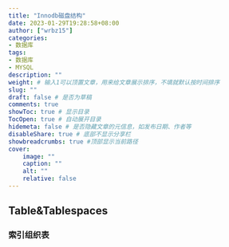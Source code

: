 ```yaml
---
title: "Innodb磁盘结构"
date: 2023-01-29T19:28:58+08:00
author: ["wrbz15"]
categories: 
- 数据库
tags: 
- 数据库
- MYSQL
description: ""
weight: # 输入1可以顶置文章，用来给文章展示排序，不填就默认按时间排序
slug: ""
draft: false # 是否为草稿
comments: true
showToc: true # 显示目录
TocOpen: true # 自动展开目录
hidemeta: false # 是否隐藏文章的元信息，如发布日期、作者等
disableShare: true # 底部不显示分享栏
showbreadcrumbs: true #顶部显示当前路径
cover:
    image: ""
    caption: ""
    alt: ""
    relative: false
---
```

##  Table&Tablespaces
### 索引组织表



